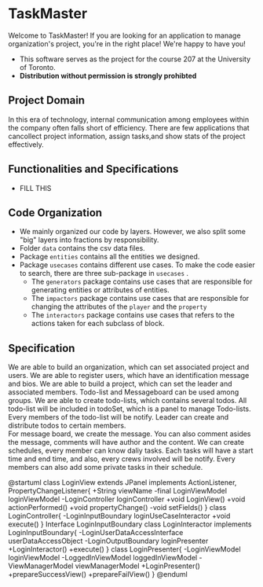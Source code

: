 TaskMaster
==================
Welcome to TaskMaster! If you are looking for an application to manage organization's project, you're in the 
right place! We're happy to have you!

- This software serves as the project for the course 207 at the University of Toronto.
- **Distribution without permission is strongly prohibted**

Project Domain
--------------
In this era of technology, internal communication among employees within the company often falls short of efficiency. There are few applications that cancollect project information, assign tasks,and show stats of the project effectively.

Functionalities and Specifications
----------------------------------
- FILL THIS

Code Organization
-----------------

- We mainly organized our code by layers. However, we also split some "big" layers into fractions by responsibility.
- Folder `data` contains the csv data files.
- Package `entities` contains all the entities we designed.
- Package `usecases` contains different use cases. To make the code easier to search, there are three sub-package in `usecases` .
    - The `generators` package contains use cases that are responsible for generating entities or attributes of entities.
    - The `impactors` package contains use cases that are responsible for changing the attributes of the `player` and the `property`
    - The `interactors` package contains use cases that refers to the actions taken for each subclass of block.

Specification
-------------
We are able to build an organization, which can set associated project and users.
We are able to register users, which have an identification message and bios.
We are able to build a project, which can set the leader and associated members. Todo-list and Messageboard can be used among groups.
We are able to create todo-lists, which contains several todos. All todo-list will be included in todoSet, which is a panel to manage Todo-lists. Every members of the todo-list will be notify. Leader can create and distribute todos to certain members.  
For message board, we create the message. You can also comment asides the message, comments will have author and the content.
We can create schedules, every member can know daliy tasks. Each tasks will have a start time and end time, and also, every crews involved will be notify. Every members can also add some private tasks in their schedule.

@startuml
class LoginView extends JPanel implements ActionListener, PropertyChangeListener{
+String viewName
-final LoginViewModel loginViewModel
-LoginController loginController
+void LoginView()
+void actionPerformed()
+void propertyChange()
-void setFields()
}
class LoginController{
-LoginInputBoundary loginUseCaseInteractor
+void execute()
}
Interface LoginInputBoundary
class LoginInteractor implements LoginInputBoundary{
-LoginUserDataAccessInterface userDataAccessObject
-LoginOutputBoundary loginPresenter
+LoginInteractor()
+execute()
}
class LoginPresenter{
-LoginViewModel loginViewModel
-LoggedInViewModel loggedInViewModel
-ViewManagerModel viewManagerModel
+LoginPresenter()
+prepareSuccessView()
+prepareFailView()
}
@enduml